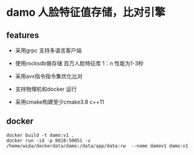 #   damo 人脸特征值存储，比对引擎

##  features

- 采用grpc 支持多语言客户端

- 使用rocksdb做存储 百万人脸特征库 1：n 性能为1-3秒

- 采用avx指令指令集优化比对

- 支持物理机和docker 运行

- 采用cmake构建至少cmake3.8 c++11

##  docker

```
docker build -t damo:v1 .
docker run -id -p 8010:50051 -v /home/wida/dockerdata/damo:/data/app/data:rw  --name damov1 damo:v1
```